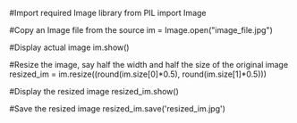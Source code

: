 #Import required Image library
from PIL import Image

#Copy an Image file from the source
im = Image.open("image_file.jpg")

#Display actual image
im.show()

#Resize the image, say half the width and half the size of the original image
resized_im = im.resize((round(im.size[0]*0.5), round(im.size[1]*0.5)))

#Display the resized image
resized_im.show()

#Save the resized image
resized_im.save('resized_im.jpg')
